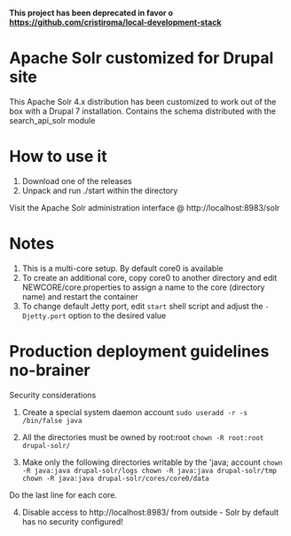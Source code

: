 **This project has been deprecated in favor o https://github.com/cristiroma/local-development-stack**

# Apache Solr customized for Drupal site

This Apache Solr 4.x distribution has been customized to work out of the box with a Drupal 7 installation. Contains the schema distributed with the search_api_solr module

# How to use it

1. Download one of the releases
2. Unpack and run ./start within the directory

Visit the Apache Solr administration interface @ http://localhost:8983/solr

# Notes

1. This is a multi-core setup. By default core0 is available
2. To create an additional core, copy core0 to another directory and edit NEWCORE/core.properties to assign a name to the core (directory name) and restart the container
3. To change default Jetty port, edit ``start`` shell script and adjust the ``-Djetty.port`` option to the desired value



# Production deployment guidelines no-brainer

Security considerations

1. Create a special system daemon account
	``sudo useradd -r -s /bin/false java``

2. All the directories must be owned by root:root
	``chown -R root:root drupal-solr/``

3. Make only the following directories writable by the 'java; account
	``
	chown -R java:java drupal-solr/logs
	chown -R java:java drupal-solr/tmp
	chown -R java:java drupal-solr/cores/core0/data
	``

Do the last line for each core.

4. Disable access to http://localhost:8983/ from outside - Solr by default has no security configured!
